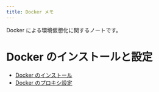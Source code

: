 ```yaml
---
title: Docker メモ
---
```


Docker による環境仮想化に関するノートです。

Docker のインストールと設定
====
* [Docker のインストール](install.html)
* [Docker のプロキシ設定](proxy.html)



